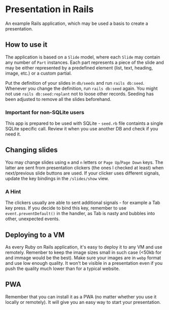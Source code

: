 # Presentation in Rails

An example Rails application, which may be used a basis to create a presentation.

## How to use it

The application is based on a `Slide` model, where each `Slide` may contain any number of `Part` instances. Each part represents a piece of the slide and may be either represented by a predefined element (list, text, heading, image, etc.) or a custom partial.

Put the definition of your slides in `db/seeds` and run `rails db:seed`. Whenever you change the definition, run `rails db:seed` again.
You might not use `rails db:seed:replant` not to loose other records. Seeding has been adjusted to remove all the slides beforehand.

### Important for non-SQLite users

This app is prepared to be used with SQLite - `seed.rb` file containts a single SQLite specific call. Review it when you use another DB and check if you need it.

## Changing slides

You may change slides using `m` and `n` letters or `Page Up`/`Page Down` keys. The latter are sent from presentation clickers (the ones I checked at least) when next/previous slide buttons are used. If your clicker uses different signals, update the key bindings in the `/slides/show` view.

### A Hint

The clickers usually are able to sent additional signals - for example a Tab key press. If you decide to bind this key, remember to use `event.preventDefault()` in the handler, as Tab is nasty and bubbles into other, unexpected events.

## Deploying to a VM

As every Ruby on Rails application, it's easy to deploy it to any VM and use remotely. Remenber to keep the image sizes small in such case (<50kb for and immage would be the best). Make sure your images are in `webp` format and use low enough quality. It won't be visible in a presentation even if you push the quality much lower than for a typical website.

## PWA

Remember that you can install it as a PWA (no matter whether you use it locally or remotely). It will give you an easy way to start your presentation.
